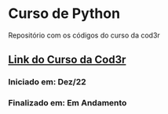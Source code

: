 # Curso de Python

Repositório com os códigos do curso da cod3r

## [Link do Curso da Cod3r](https://www.udemy.com/course/curso-python-3-completo)

### Iniciado em: **Dez/22**

### Finalizado em: **Em Andamento**
